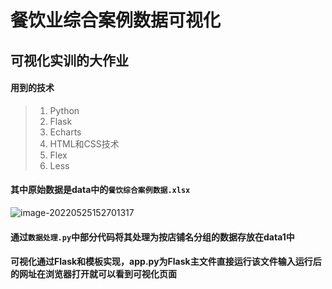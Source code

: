 # 餐饮业综合案例数据可视化

## 可视化实训的大作业

#### 用到的技术

> 1. Python
> 2. Flask
> 3. Echarts
> 4. HTML和CSS技术
> 5. Flex
> 6. Less

#### 其中原始数据是data中的`餐饮综合案例数据.xlsx`

![image-20220525152701317](https://cdn.jsdelivr.net/gh/Smxzrz/blog-imgbed/blog-img/202205251527391.png)



#### 通过`数据处理.py`中部分代码将其处理为按店铺名分组的数据存放在data1中



#### 可视化通过Flask和模板实现，app.py为Flask主文件直接运行该文件输入运行后的网址在浏览器打开就可以看到可视化页面

